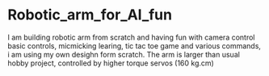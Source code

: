 # Robotic_arm_for_AI_fun
I am building robotic arm from scratch and having fun with camera control
basic controls, micmicking learing, tic tac toe game and various commands, i am using my own desighn form scratch. The arm is larger than usual hobby project, controlled by higher torque servos (160 kg.cm)
